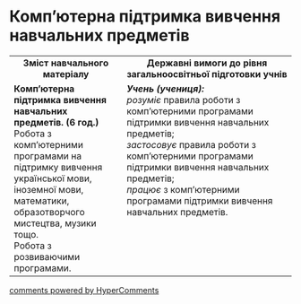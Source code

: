 <div id="hypercomments_widget" class="js-hypercomments-widget invisible"></div>

Комп’ютерна підтримка вивчення навчальних предметів
=============================================

<table>
  <tr>
    <td width="40%" align="center"><b>Зміст навчального матеріалу<b></td>
    <td width="60%" align="center"><b>Державні вимоги до рівня загальноосвітньої підготовки учнів</b></td>
  </tr>
  <tr>
    <td width="40%" style="vertical-align:top !important;">
    <b>Комп’ютерна підтримка вивчення навчальних предметів. (6 год.)</b><br>
    Робота з комп’ютерними програмами на підтримку вивчення української мови, іноземної мови, математики, образотворчого мистецтва, музики тощо.<br>
    Робота з розвиваючими програмами.
    </td>
    <td width="60%" style="vertical-align:top !important;">
    <i><b>Учень (учениця):</b></i><br>
	<i>розуміє</i> правила роботи з комп’ютерними програмами підтримки вивчення навчальних предметів;<br>
  <i>застосовує</i> правила роботи з комп’ютерними програмами підтримки вивчення навчальних предметів;<br>
  <i>працює</i> з комп’ютерними програмами підтримки вивчення навчальних предметів.<br>
	</td>
  </tr>
</table>

<div class="js-hypercomments-container">
<a href="http://hypercomments.com" class="hc-link" title="comments widget">comments powered by HyperComments</a>
</div>